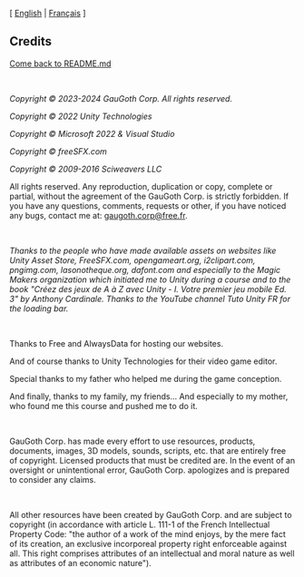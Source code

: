 [ [English](copyrights.md) | [Français](copyrights-fr.md)  ]

## Credits
[Come back to README.md](README.md)
<p>&nbsp;</p>

*Copyright © 2023-2024 GauGoth Corp. All rights reserved.*

*Copyright © 2022 Unity Technologies*

*Copyright © Microsoft 2022 & Visual Studio*

*Copyright © freeSFX.com*

*Copyright © 2009-2016 Sciweavers LLC*


All rights reserved. Any reproduction, duplication or copy, complete or partial, without the
agreement of the GauGoth Corp. is strictly forbidden.
If you have any questions, comments, requests or other, if you have noticed any bugs, contact me at: gaugoth.corp@free.fr.
<p>&nbsp;</p>

*Thanks to the people who have made available assets on websites like Unity Asset Store, FreeSFX.com, opengameart.org, i2clipart.com, pngimg.com, lasonotheque.org, dafont.com and especially to the Magic Makers organization which initiated me to Unity during a course and to the book "Créez des jeux de A à Z avec Unity - I. Votre premier jeu mobile Ed. 3" by Anthony Cardinale. Thanks to the YouTube channel Tuto Unity FR for the loading bar.*
<p>&nbsp;</p>

Thanks to Free and AlwaysData for hosting our websites.

And of course thanks to Unity Technologies for their video game editor.

Special thanks to my father who helped me during the game conception.

And finally, thanks to my family, my friends... And especially to my mother, who found me this course and pushed me to do it.
<p>&nbsp;</p>

GauGoth Corp. has made every effort to use resources, products, documents, images, 3D models, sounds, scripts, etc. that are entirely free of copyright. Licensed products that must be credited are. In the event of an oversight or unintentional error, GauGoth Corp. apologizes and is prepared to consider any claims.
<p>&nbsp;</p>

All other resources have been created by GauGoth Corp. and are subject to copyright (in accordance with article L. 111-1 of the French Intellectual Property Code: "the author of a work of the mind enjoys, by the mere fact of its creation, an exclusive incorporeal property right enforceable against all. This right comprises attributes of an intellectual and moral nature as well as attributes of an economic nature").
